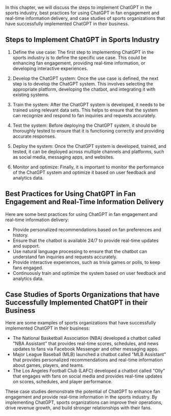 
In this chapter, we will discuss the steps to implement ChatGPT in the sports industry, best practices for using ChatGPT in fan engagement and real-time information delivery, and case studies of sports organizations that have successfully implemented ChatGPT in their business.

Steps to Implement ChatGPT in Sports Industry
---------------------------------------------

1. Define the use case: The first step to implementing ChatGPT in the sports industry is to define the specific use case. This could be enhancing fan engagement, providing real-time information, or developing interactive experiences.

2. Develop the ChatGPT system: Once the use case is defined, the next step is to develop the ChatGPT system. This involves selecting the appropriate platform, developing the chatbot, and integrating it with existing systems.

3. Train the system: After the ChatGPT system is developed, it needs to be trained using relevant data sets. This helps to ensure that the system can recognize and respond to fan inquiries and requests accurately.

4. Test the system: Before deploying the ChatGPT system, it should be thoroughly tested to ensure that it is functioning correctly and providing accurate responses.

5. Deploy the system: Once the ChatGPT system is developed, trained, and tested, it can be deployed across multiple channels and platforms, such as social media, messaging apps, and websites.

6. Monitor and optimize: Finally, it is important to monitor the performance of the ChatGPT system and optimize it based on user feedback and analytics data.

Best Practices for Using ChatGPT in Fan Engagement and Real-Time Information Delivery
-------------------------------------------------------------------------------------

Here are some best practices for using ChatGPT in fan engagement and real-time information delivery:

* Provide personalized recommendations based on fan preferences and history.
* Ensure that the chatbot is available 24/7 to provide real-time updates and support.
* Use natural language processing to ensure that the chatbot can understand fan inquiries and requests accurately.
* Provide interactive experiences, such as trivia games or polls, to keep fans engaged.
* Continuously train and optimize the system based on user feedback and analytics data.

Case Studies of Sports Organizations that have Successfully Implemented ChatGPT in their Business
-------------------------------------------------------------------------------------------------

Here are some examples of sports organizations that have successfully implemented ChatGPT in their business:

* The National Basketball Association (NBA) developed a chatbot called "NBA Assistant" that provides real-time scores, schedules, and news updates to fans via Facebook Messenger and other messaging apps.
* Major League Baseball (MLB) launched a chatbot called "MLB Assistant" that provides personalized recommendations and real-time information about games, players, and teams.
* The Los Angeles Football Club (LAFC) developed a chatbot called "Olly" that engages with fans on social media and provides real-time updates on scores, schedules, and player performance.

These case studies demonstrate the potential of ChatGPT to enhance fan engagement and provide real-time information in the sports industry. By implementing ChatGPT, sports organizations can improve their operations, drive revenue growth, and build stronger relationships with their fans.
